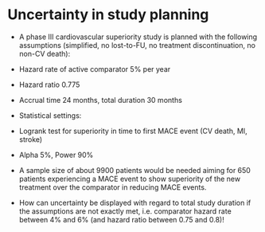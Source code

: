 # Uncertainty in study planning

* A phase III cardiovascular superiority study is planned with the following assumptions (simplified, no lost-to-FU, no treatment discontinuation, no non-CV death):

* Hazard rate of active comparator 5% per year

* Hazard ratio 0.775

* Accrual time 24 months, total duration 30 months

* Statistical settings: 

* Logrank test for superiority in time to first MACE event (CV death, MI, stroke)

* Alpha 5%, Power 90%

* A sample size of about 9900 patients would be needed aiming for 650 patients experiencing a MACE event to show superiority of the new treatment over the comparator in reducing MACE events.

* How can uncertainty be displayed with regard to total study duration if the assumptions are not exactly met, i.e. comparator hazard rate between 4% and 6% (and hazard ratio between 0.75 and 0.8)!